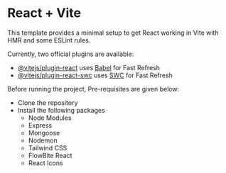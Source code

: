 # React + Vite

This template provides a minimal setup to get React working in Vite with HMR and some ESLint rules.

Currently, two official plugins are available:

- [@vitejs/plugin-react](https://github.com/vitejs/vite-plugin-react/blob/main/packages/plugin-react/README.md) uses [Babel](https://babeljs.io/) for Fast Refresh
- [@vitejs/plugin-react-swc](https://github.com/vitejs/vite-plugin-react-swc) uses [SWC](https://swc.rs/) for Fast Refresh

Before running the project, Pre-requisites are given below:

- Clone the repository
- Install the following packages
  - Node Modules
  - Express
  - Mongoose
  - Nodemon
  - Tailwind CSS
  - FlowBite React
  - React Icons
